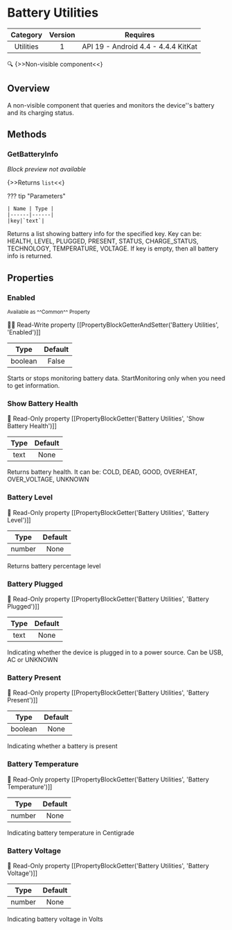 # Battery Utilities

| Category | Version | Requires |
|:--------:|:-------:|:--------:|
|Utilities|1|API 19 - Android 4.4 - 4.4.4 KitKat|

:mag: {>>Non-visible component<<}

## Overview

A non-visible component that queries and monitors the device''s battery and its charging status.

## Methods

### GetBatteryInfo

_Block preview not available_

{>>Returns `list`<<}

??? tip "Parameters"

    | Name | Type |
    |------|------|
    |key|`text`|


Returns a list showing battery info for the specified key. Key can be: HEALTH, LEVEL, PLUGGED, PRESENT, STATUS, CHARGE_STATUS, TECHNOLOGY, TEMPERATURE, VOLTAGE. If key is empty, then all battery info is returned.

## Properties

### Enabled

<small>Available as ^^Common^^ Property</small>

:eyes::pencil: Read-Write property
[[PropertyBlockGetterAndSetter('Battery Utilities', 'Enabled')]]

| Type | Default |
|:----:|:-------:|
|boolean|False|

Starts or stops monitoring battery data. StartMonitoring only when you need to get information.

### Show Battery Health

:eyes: Read-Only property
[[PropertyBlockGetter('Battery Utilities', 'Show Battery Health')]]

| Type | Default |
|:----:|:-------:|
|text|None|

Returns battery health. It can be: COLD, DEAD, GOOD, OVERHEAT, OVER_VOLTAGE, UNKNOWN

### Battery Level

:eyes: Read-Only property
[[PropertyBlockGetter('Battery Utilities', 'Battery Level')]]

| Type | Default |
|:----:|:-------:|
|number|None|

Returns battery percentage level

### Battery Plugged

:eyes: Read-Only property
[[PropertyBlockGetter('Battery Utilities', 'Battery Plugged')]]

| Type | Default |
|:----:|:-------:|
|text|None|

Indicating whether the device is plugged in to a power source. Can be USB, AC or UNKNOWN

### Battery Present

:eyes: Read-Only property
[[PropertyBlockGetter('Battery Utilities', 'Battery Present')]]

| Type | Default |
|:----:|:-------:|
|boolean|None|

Indicating whether a battery is present

### Battery Temperature

:eyes: Read-Only property
[[PropertyBlockGetter('Battery Utilities', 'Battery Temperature')]]

| Type | Default |
|:----:|:-------:|
|number|None|

Indicating battery temperature in Centigrade

### Battery Voltage

:eyes: Read-Only property
[[PropertyBlockGetter('Battery Utilities', 'Battery Voltage')]]

| Type | Default |
|:----:|:-------:|
|number|None|

Indicating battery voltage in Volts